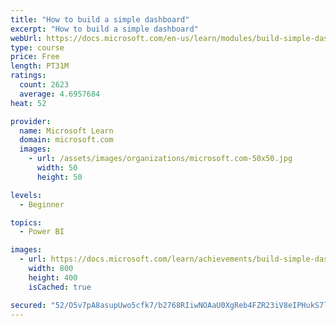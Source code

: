 ```yaml
---
title: "How to build a simple dashboard"
excerpt: "How to build a simple dashboard"
webUrl: https://docs.microsoft.com/en-us/learn/modules/build-simple-dashboard/
type: course
price: Free
length: PT31M
ratings:
  count: 2623
  average: 4.6957684
heat: 52

provider:
  name: Microsoft Learn
  domain: microsoft.com
  images:
    - url: /assets/images/organizations/microsoft.com-50x50.jpg
      width: 50
      height: 50

levels:
  - Beginner

topics:
  - Power BI

images:
  - url: https://docs.microsoft.com/learn/achievements/build-simple-dashboard-social.png
    width: 800
    height: 400
    isCached: true

secured: "52/O5v7pA8asupUwo5cfk7/b2768RIiwNOAaU0XgReb4FZR23iV8eIPHukS7lht8oo8583LKYsbSZgdqj9R0w7dhiwT5HOCtyRINzTDhEGauwP/ZRPy5BZDRzjQn/g9dAKmuC+EOxtgfLR/HwBP4tmypMTk+N4NK7ugKshbxV/nzV17W+EG2g2UhUoSEOMWQBhSAAuAWuVCYbEyhzSA2MVh4I3ovPmvJLW4XGdXqVVKDTv2ZSUOr0zIxcDUpkLHxt/2Ieeb0n6xyul3tAyWR2Q374XPE4GgM1ZfB7wi075pDur/ykld5cnaZfqkfgrb5E95m9/nSiGT11UtPG4y82GBuBLPbTfp00o6VaWyY9xv/vFGOVHMJgkAbrP50meHOV2vT+m9qF0WMExpRyhu11FhJ0EF/n5dCWR14H2Gzaps=;mnXUVsObKaZ4EKA1LrNz2Q=="
---
```


